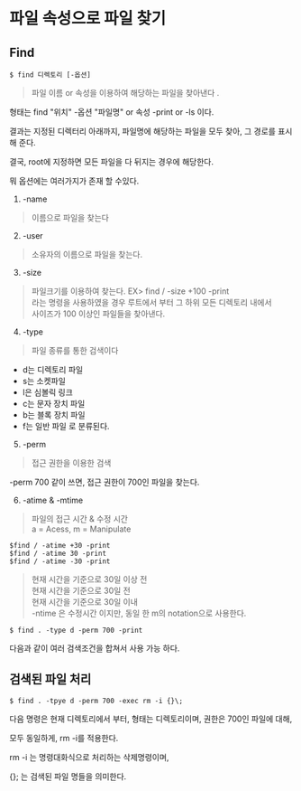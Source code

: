 파일 속성으로 파일 찾기
===

Find
---

~~~
$ find 디렉토리 [-옵션]
~~~

> 파일 이름 or 속성을 이용하여 해당하는 파일을 찾아낸다 .

형태는 find "위치" -옵션 "파일명" or 속성 -print or -ls 이다.

결과는 지정된 디렉터리 아래까지, 파일명에 해당하는 파일을 모두 찾아, 그 경로를 표시해 준다.

결국, root에 지정하면 모든 파일을 다 뒤지는 경우에 해당한다.

뭐 옵션에는 여러가지가 존재 할 수있다.

1. -name
> 이름으로 파일을 찾는다

2. -user
> 소유자의 이름으로 파일을 찾는다.

3. -size
> 파일크기를 이용하여 찾는다. EX> find / -size +100 -print <br>
> 라는 명령을 사용하였을 경우 루트에서 부터 그 하위 모든 디렉토리 내에서 <br>
> 사이즈가 100 이상인 파일들을 찾아낸다.

4. -type
> 파일 종류를 통한 검색이다 <br>
 - d는 디렉토리 파일
 - s는 소켓파일
 - l은 심볼릭 링크
 - c는 문자 장치 파일
 - b는 블록 장치 파일
 - f는 일반 파일
 로 분류된다.
 
 5. -perm
 > 접근 권한을 이용한 검색
 
 -perm 700 같이 쓰면, 접근 권한이 700인 파일을 찾는다.
 
 6. -atime & -mtime
 > 파일의 접근 시간 & 수정 시간<br>
 > a = Acess, m = Manipulate
 ~~~
 $find / -atime +30 -print 
 $find / -atime 30 -print
 $find / -atime -30 -print
 ~~~
 > 현재 시간을 기준으로 30일 이상 전<br>
 > 현재 시간을 기준으로 30일 전<br>
 > 현재 시간을 기준으로 30일 이내<br>
 > -ntime 은 수정시간 이지만, 동일 한 m의 notation으로 사용한다.
 
 
~~~
$ find . -type d -perm 700 -print
~~~
 
다음과 같이 여러 검색조건을 합쳐서 사용 가능 하다.
 
검색된 파일 처리
---
~~~
$ find . -tpye d -perm 700 -exec rm -i {}\;
~~~

다음 명령은 현재 디렉토리에서 부터, 형태는 디렉토리이며, 권한은 700인 파일에 대해,

모두 동일하게, rm -i를 적용한다.

rm -i 는 명령대화식으로 처리하는 삭제명령이며,

{}\; 는 검색된 파일 명들을 의미한다.

